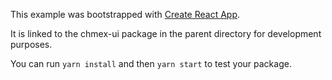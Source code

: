 This example was bootstrapped with [Create React App](https://github.com/facebook/create-react-app).

It is linked to the chmex-ui package in the parent directory for development purposes.

You can run `yarn install` and then `yarn start` to test your package.
